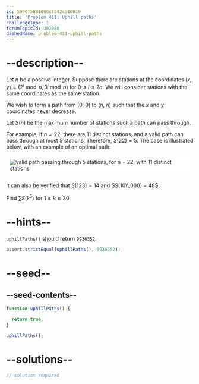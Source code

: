 ```yaml
---
id: 5900f5081000cf542c510019
title: 'Problem 411: Uphill paths'
challengeType: 1
forumTopicId: 302080
dashedName: problem-411-uphill-paths
---
```


# --description--

Let $n$ be a positive integer. Suppose there are stations at the coordinates $(x, y) = (2^i\bmod n, 3^i\bmod n)$ for $0 ≤ i ≤ 2n$. We will consider stations with the same coordinates as the same station.

We wish to form a path from (0, 0) to ($n$, $n$) such that the $x$ and $y$ coordinates never decrease.

Let $S(n)$ be the maximum number of stations such a path can pass through.

For example, if $n = 22$, there are 11 distinct stations, and a valid path can pass through at most 5 stations. Therefore, $S(22) = 5$. The case is illustrated below, with an example of an optimal path:

<img alt="valid path passing through 5 stations, for n = 22, with 11 distinct stations" src="https://cdn.freecodecamp.org/curriculum/project-euler/uphill-paths.png" style="background-color: white; padding: 10px; display: block; margin-right: auto; margin-left: auto; margin-bottom: 1.2rem;" />

It can also be verified that $S(123) = 14$ and $S(10\\,000) = 48$.

Find $\sum S(k^5)$ for $1 ≤ k ≤ 30$.

# --hints--

`uphillPaths()` should return `9936352`.

```js
assert.strictEqual(uphillPaths(), 9936352);
```

# --seed--

## --seed-contents--

```js
function uphillPaths() {

  return true;
}

uphillPaths();
```

# --solutions--

```js
// solution required
```
